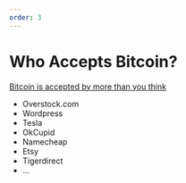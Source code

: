 ```yaml
---
order: 3
---
```


# Who Accepts Bitcoin?

[Bitcoin is accepted by more than you think](https://spendbitcoins.com/)

- Overstock.com
- Wordpress
- Tesla
- OkCupid
- Namecheap
- Etsy
- Tigerdirect
- ...